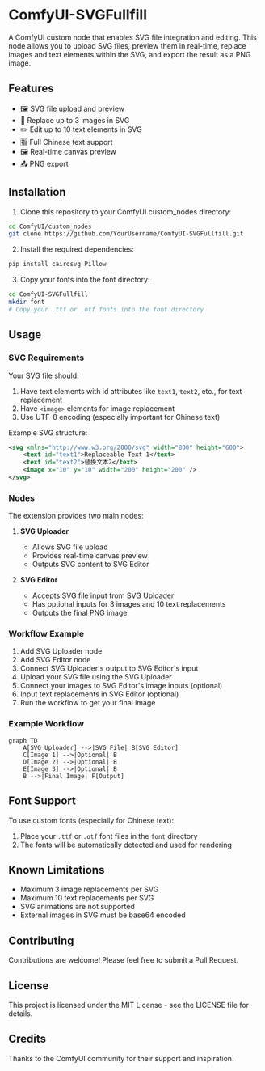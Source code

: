 # ComfyUI-SVGFullfill

A ComfyUI custom node that enables SVG file integration and editing. This node allows you to upload SVG files, preview them in real-time, replace images and text elements within the SVG, and export the result as a PNG image.

## Features

- 🖼️ SVG file upload and preview
- 🔄 Replace up to 3 images in SVG
- ✏️ Edit up to 10 text elements in SVG
- 🈯 Full Chinese text support
- 🖼️ Real-time canvas preview
- 📤 PNG export

## Installation

1. Clone this repository to your ComfyUI custom_nodes directory:
```bash
cd ComfyUI/custom_nodes
git clone https://github.com/YourUsername/ComfyUI-SVGFullfill.git
```

2. Install the required dependencies:
```bash
pip install cairosvg Pillow
```

3. Copy your fonts into the font directory:
```bash
cd ComfyUI-SVGFullfill
mkdir font
# Copy your .ttf or .otf fonts into the font directory
```

## Usage

### SVG Requirements

Your SVG file should:
1. Have text elements with id attributes like `text1`, `text2`, etc., for text replacement
2. Have `<image>` elements for image replacement
3. Use UTF-8 encoding (especially important for Chinese text)

Example SVG structure:
```xml
<svg xmlns="http://www.w3.org/2000/svg" width="800" height="600">
    <text id="text1">Replaceable Text 1</text>
    <text id="text2">替换文本2</text>
    <image x="10" y="10" width="200" height="200" />
</svg>
```

### Nodes

The extension provides two main nodes:

1. **SVG Uploader**
   - Allows SVG file upload
   - Provides real-time canvas preview
   - Outputs SVG content to SVG Editor

2. **SVG Editor**
   - Accepts SVG file input from SVG Uploader
   - Has optional inputs for 3 images and 10 text replacements
   - Outputs the final PNG image

### Workflow Example

1. Add SVG Uploader node
2. Add SVG Editor node
3. Connect SVG Uploader's output to SVG Editor's input
4. Upload your SVG file using the SVG Uploader
5. Connect your images to SVG Editor's image inputs (optional)
6. Input text replacements in SVG Editor (optional)
7. Run the workflow to get your final image

### Example Workflow
```mermaid
graph TD
    A[SVG Uploader] -->|SVG File| B[SVG Editor]
    C[Image 1] -->|Optional| B
    D[Image 2] -->|Optional| B
    E[Image 3] -->|Optional| B
    B -->|Final Image| F[Output]
```

## Font Support

To use custom fonts (especially for Chinese text):
1. Place your `.ttf` or `.otf` font files in the `font` directory
2. The fonts will be automatically detected and used for rendering

## Known Limitations

- Maximum 3 image replacements per SVG
- Maximum 10 text replacements per SVG
- SVG animations are not supported
- External images in SVG must be base64 encoded

## Contributing

Contributions are welcome! Please feel free to submit a Pull Request.

## License

This project is licensed under the MIT License - see the LICENSE file for details.

## Credits

Thanks to the ComfyUI community for their support and inspiration.